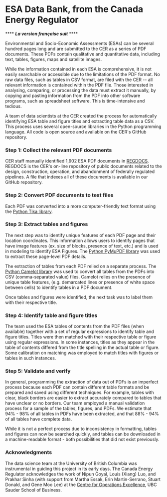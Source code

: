 # ESA Data Bank, from the Canada Energy Regulator
**** _**La version française suit**_ **** 

Environmental and Socio-Economic Assessments (ESAs) can be several hundred pages long and are submitted to the CER as a series of PDF documents. These PDFs contain qualitative and quantitative data, including text, tables, figures, maps and satellite images. 

While the information contained in each ESA is comprehensive, it is not easily searchable or accessible due to the limitations of the PDF format. No raw data files, such as tables in CSV format, are filed with the CER -- all relevant information is contained within the PDF file. Those interested in analysing, comparing, or processing the data must extract it manually, by copying and pasting information from the PDF into other software programs, such as spreadsheet software. This is time-intensive and tedious.

A team of data scientists at the CER created the process for automatically identifying ESA table and figure titles and extracting table data as a CSV. This process uses several open-source libraries in the Python programming language. All code is open source and available on the CER's GitHub repository.

### Step 1: Collect the relevant PDF documents
CER staff manually identified 1,902 ESA PDF documents in [REGDOCS](https://apps.cer-rec.gc.ca/REGDOCS/Home/Index). REGDOCS is the CER's on-line repository of public documents related to the design, construction, operation, and abandonment of federally regulated pipelines. A file that indexes all of these documents is available in our GitHub repository.

### Step 2: Convert PDF documents to text files
Each PDF was converted into a more computer-friendly text format using the [Python Tika library](https://github.com/chrismattmann/tika-python). 

### Step 3: Extract tables and figures
The next step was to identify unique features of each PDF page and their location coordinates. This information allows users to identify pages that have image features (ex. size of blocks, presence of text, etc.) and is used in modeling to identify ESA Figures. The [Python PyMuPDF library](https://pymupdf.readthedocs.io/en/latest/intro/) was used to extract these page-level PDF details. 

The extraction of tables from each PDF relied on a separate process. The [Python Camelot library](https://camelot-py.readthedocs.io/en/master/) was used to convert all tables from the PDFs into CSV (comma-separated value) files. Camelot relies on the presence of unique table features, (e.g. demarcated lines or presence of white space between cells) to identify tables in a PDF document.

Once tables and figures were identified, the next task was to label them with their respective title. 

### Step 4: Identify table and figure titles
The team used the ESA tables of contents from the PDF files (when available) together with a set of regular expressions to identify table and figure titles. Titles were then matched with their respective table or figure using regular expressions. In some instances, titles as they appear in the table of contents differed from the title spelling in the actual table or figure. Some calibration on matching was employed to match titles with figures or tables in such instances. 

### Step 5: Validate and verify
In general, programming the extraction of data out of PDFs is an imperfect process because each PDF can contain different table formats and be prepared and saved using different techniques. For example, tables with clear, black borders are easier to extract accurately compared to tables that have unclear or no borders. Our team employed a manual validation process for a sample of the tables, figures, and PDFs. We estimate that 94% - 98% of all tables in PDFs have been extracted, and that 88% - 94% of all tables have complete data. 

While it is not a perfect process due to inconsistency in formatting, tables and figures can now be searched quickly, and tables can be downloaded in a machine-readable format - both possibilities that did not exist previously.

### Acknowledgments
The data science team at the University of British Columbia was instrumental in guiding this project in its early days. The Canada Energy Regulator acknowledges the work of Nipun Goyal, Louis (Xiang) Luo, and Prakhar Sinha (with support from Martha Essak, Erin Martin-Serrano, Stuart Donald, and Gene Moo Lee) at the [Centre for Operations Excellence](https://www.sauder.ubc.ca/thought-leadership/research-outreach-centres/centre-operations-excellence), UBC Sauder School of Business.

